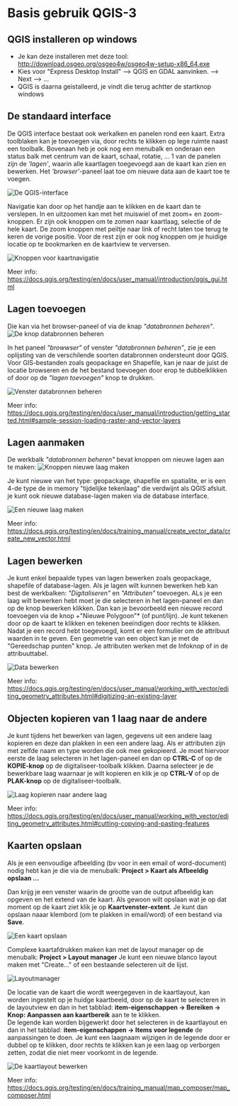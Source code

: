 Basis gebruik QGIS-3
====================

QGIS installeren op windows
---------------
 - Je kan deze installeren met deze tool: http://download.osgeo.org/osgeo4w/osgeo4w-setup-x86_64.exe 
 - Kies voor "Express Desktop Install" --> QGIS en GDAL aanvinken. --> Next --> ...
 - QGIS is daarna geistalleerd, je vindt die terug achtter de startknop windows

De standaard interface 
----------------------

De QGIS interface bestaat ook werkalken en panelen rond een kaart. 
Extra toolblaken kan je toevoegen via, door rechts te klikken op lege ruimte naast een toolbalk.
Bovenaan heb je ook nog een menubalk en onderaan een status balk met centrum van de kaart, schaal, rotatie, ...
1 van de panelen zijn de *'lagen'*, waarin alle kaartlagen toegevoegd aan de kaart kan zien en bewerken. 
Het *'browser'*-paneel laat toe om nieuwe data aan de kaart toe te voegen.

![][interface]

Navigatie kan door op het handje aan te klikken en de kaart dan te verslepen. In en uitzoomen kan met het muiswiel of met zoom+ en zoom-  knoppen. Er zijn ook knoppen om te zomen naar kaartlaag, selectie of de hele kaart. De zoom knoppen met peiltje naar link of recht laten toe terug te keren de vorige positie. Voor de rest zijn er ook nog knoppen om je huidige locatie op te bookmarken en de kaartview te verversen.  

![][zoomknoppen]

Meer info: https://docs.qgis.org/testing/en/docs/user_manual/introduction/qgis_gui.html

Lagen toevoegen
--------------
Die kan via het browser-paneel of via de knap *"databronnen beheren"*. ![][knop_databron]

In het paneel *"browwser"* of venster *"databronnen beheren"*, zie je een oplijsting van de verschilende soorten databronnen ondersteunt door QGIS. Voor GIS-bestanden zoals geopackage en Shapefile, kan je naar de juist de locatie browseren en de het bestand toevoegen door erop te dubbelklikken of door op de *"lagen toevoegen"* knop te drukken. 

![][venster_databronnen]

Meer info: https://docs.qgis.org/testing/en/docs/user_manual/introduction/getting_started.html#sample-session-loading-raster-and-vector-layers

Lagen aanmaken
--------------

De werkbalk *"databronnen beheren"* bevat knoppen om nieuwe lagen aan te maken: ![][new_laag]

Je kunt nieuwe van het type: geopackage, shapefile en spatialite, er is een 4-de type de in memory "tijdelijke tekenlaag" die verdwijnt als QGIS afsluit. je kunt ook nieuwe database-lagen maken via de database interface. 

![][new_laag_maken]

Meer info: https://docs.qgis.org/testing/en/docs/training_manual/create_vector_data/create_new_vector.html

Lagen bewerken
--------------
Je kunt enkel bepaalde types van lagen bewerken zoals geopackage, shapefile of database-lagen.
Als je lagen wilt kunnen bewerken heb kan best de werkbalken: *"Digitaliseren"* en *"Attributen"* toevoegen. 
ALs je een laag wilt bewerken hebt moet je die selecteren in het lagen-paneel en dan op de knop bewerken klikken.
Dan kan je bevoorbeeld een nieuwe record toevoegen via de knop +"Nieuwe Polygoon"* (of punt/lijn). 
Je kunt tekenen door op de kaart te klikken en tekenen beeïndigen door rechts te klikken.
Nadat je een record hebt toegevoegd, komt er een formulier om de attribuut waarden in te geven.
Een geometrie van een object kan je  met de "Gereedschap punten" knop. 
Je attributen werken met de Infoknop of in de attribuuttabel.

![][data_bewerken]

Meer info: https://docs.qgis.org/testing/en/docs/user_manual/working_with_vector/editing_geometry_attributes.html#digitizing-an-existing-layer

Objecten kopieren van 1 laag naar de andere
-------------------------------------------
Je kunt tijdens het bewerken van lagen, gegevens uit een andere laag kopieren en deze dan plakken in een een andere laag.
Als er attributen zijn met zelfde naam en type worden die ook mee gekopieerd. 
Je moet hiervoor eerste de laag selecteren in het lagen-paneel en dan op **CTRL-C** of op de **KOPIE-knop** op de digitaliseer-toolbalk klikken. 
Daarna selecteer je de bewerkbare laag waarnaar je wilt kopieren en klik je op **CTRL-V** of op de **PLAK-knop** op de digitaliseer-toolbalk.

![][copyLayer]

Meer info: https://docs.qgis.org/testing/en/docs/user_manual/working_with_vector/editing_geometry_attributes.html#cutting-copying-and-pasting-features

Kaarten opslaan
---------------

Als je een eenvoudige afbeelding (bv voor in een email of word-document) nodig hebt kan je die via de menubalk: **Project > Kaart als Afbeeldig opslaan ...**

Dan krijg je een venster waarin de grootte van de output afbeeldig kan opgeven en het extend van de kaart.
Als gewoon wilt opslaan wat je op dat moment op de kaart ziet klik je op **Kaartvenster-extent**.
Je kunt dan opslaan naaar klembord (om te plakken in email/word) of een bestand via **Save**.

![][save_map]

Complexe kaartafdrukken maken kan met de layout manager op de menubalk: **Project > Layout manager**
Je kunt een nieuwe blanco layout maken met "Create..." of een bestaande selecteren uit de lijst.

![][layoutManager]

De locatie van de kaart die wordt weergegeven in de kaartlayout, kan worden ingestelt op je huidge kaartbeeld, 
door op de kaart te selecteren in de layoutview en dan in het tabblad: 
**item-eigenschappen ->  Bereiken -> Knop: Aanpassen aan kaartbereik** aan te te klikken.  
De legende kan worden bijgewerkt door het selecteren in de kaartlayout en dan in het tabblad: 
**item-eigenschappen -> Items voor legende** de aanpassingen te doen. 
Je kunt een laagnaam wijzigen in de legende door er dubbel op te klikken, 
door rechts te klikken kan je een laag op verborgen zetten, zodat die niet meer voorkomt in de legende. 

![][kaartLayout]

Meer info: https://docs.qgis.org/testing/en/docs/training_manual/map_composer/map_composer.html 


[interface]: interface.png "De QGIS-interface"
[knop_databron]: knop_databron.png "De knop databronnen beheren"
[venster_databronnen]: venster_databronnen.png "Venster databronnen beheren"
[zoomknoppen]: zoomknoppen.png "Knoppen voor kaartnavigatie"
[data_bewerken]: data_bewerken.gif "Data bewerken"
[new_laag]: new_laag.png "Knoppen nieuwe laag maken"
[new_laag_maken]: new_laag_maken.gif "Een nieuwe laag maken"
[save_map]: save_map.png "Een kaart opslaan"
[copyLayer]: copyLayer.gif "Laag kopieren naar andere laag"
[layoutManager]: layoutManager.png "Layoutmanager"
[kaartLayout]: kaartLayout.gif "De kaartlayout bewerken"
